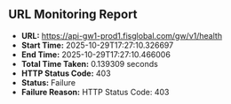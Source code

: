 ## URL Monitoring Report

- **URL:** https://api-gw1-prod1.fisglobal.com/gw/v1/health
- **Start Time:** 2025-10-29T17:27:10.326697
- **End Time:** 2025-10-29T17:27:10.466006
- **Total Time Taken:** 0.139309 seconds
- **HTTP Status Code:** 403
- **Status:** Failure
- **Failure Reason:** HTTP Status Code: 403
